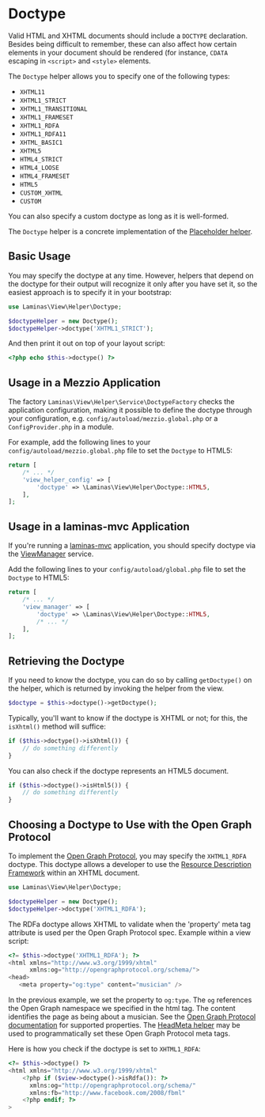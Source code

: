 # Doctype

Valid HTML and XHTML documents should include a `DOCTYPE` declaration. Besides
being difficult to remember, these can also affect how certain elements in your
document should be rendered (for instance, `CDATA`
escaping in `<script>` and `<style>` elements.

The `Doctype` helper allows you to specify one of the following types:

- `XHTML11`
- `XHTML1_STRICT`
- `XHTML1_TRANSITIONAL`
- `XHTML1_FRAMESET`
- `XHTML1_RDFA`
- `XHTML1_RDFA11`
- `XHTML_BASIC1`
- `XHTML5`
- `HTML4_STRICT`
- `HTML4_LOOSE`
- `HTML4_FRAMESET`
- `HTML5`
- `CUSTOM_XHTML`
- `CUSTOM`

You can also specify a custom doctype as long as it is well-formed.

The `Doctype` helper is a concrete implementation of the
[Placeholder helper](placeholder.md).

## Basic Usage

You may specify the doctype at any time. However, helpers that depend on the
doctype for their output will recognize it only after you have set it, so the
easiest approach is to specify it in your bootstrap:

```php
use Laminas\View\Helper\Doctype;

$doctypeHelper = new Doctype();
$doctypeHelper->doctype('XHTML1_STRICT');
```

And then print it out on top of your layout script:

```php
<?php echo $this->doctype() ?>
```

## Usage in a Mezzio Application

The factory `Laminas\View\Helper\Service\DoctypeFactory` checks the application
configuration, making it possible to define the doctype through your
configuration, e.g. `config/autoload/mezzio.global.php` or
a `ConfigProvider.php` in a module.

For example, add the following lines to your `config/autoload/mezzio.global.php`
file to set the `Doctype` to HTML5:

```php
return [
    /* ... */
    'view_helper_config' => [
        'doctype' => \Laminas\View\Helper\Doctype::HTML5,
    ],
];
```

## Usage in a laminas-mvc Application

If you're running a [laminas-mvc](https://docs.laminas.dev/laminas-mvc/)
application, you should specify doctype via the
[ViewManager](https://docs.laminas.dev/laminas-mvc/services/#viewmanager)
service.

Add the following lines to your `config/autoload/global.php` file to set
the `Doctype` to HTML5:

```php
return [
    /* ... */
    'view_manager' => [
        'doctype' => \Laminas\View\Helper\Doctype::HTML5,
        /* ... */
    ],
];
```

## Retrieving the Doctype

If you need to know the doctype, you can do so by calling `getDoctype()` on the
helper, which is returned by invoking the helper from the view.

```php
$doctype = $this->doctype()->getDoctype();
```

Typically, you'll want to know if the doctype is XHTML or not; for this, the
`isXhtml()` method will suffice:

```php
if ($this->doctype()->isXhtml()) {
    // do something differently
}
```

You can also check if the doctype represents an HTML5 document.

```php
if ($this->doctype()->isHtml5()) {
    // do something differently
}
```

## Choosing a Doctype to Use with the Open Graph Protocol

To implement the [Open Graph Protocol](http://opengraphprotocol.org/), you may
specify the `XHTML1_RDFA` doctype. This doctype allows a developer to use the
[Resource Description Framework](http://www.w3.org/TR/xhtml-rdfa-primer/) within
an XHTML document.

```php
use Laminas\View\Helper\Doctype;

$doctypeHelper = new Doctype();
$doctypeHelper->doctype('XHTML1_RDFA');
```

The RDFa doctype allows XHTML to validate when the 'property' meta tag attribute
is used per the Open Graph Protocol spec. Example within a view script:

```php
<?= $this->doctype('XHTML1_RDFA'); ?>
<html xmlns="http://www.w3.org/1999/xhtml"
      xmlns:og="http://opengraphprotocol.org/schema/">
<head>
   <meta property="og:type" content="musician" />
```

In the previous example, we set the property to `og:type`. The `og` references
the Open Graph namespace we specified in the html tag. The content identifies
the page as being about a musician. See
the [Open Graph Protocol documentation](http://opengraphprotocol.org/) for
supported properties. The
[HeadMeta helper](head-meta.md) may be used to programmatically set these Open
Graph Protocol meta tags.

Here is how you check if the doctype is set to `XHTML1_RDFA`:

```php
<?= $this->doctype() ?>
<html xmlns="http://www.w3.org/1999/xhtml"
    <?php if ($view->doctype()->isRdfa()): ?>
      xmlns:og="http://opengraphprotocol.org/schema/"
      xmlns:fb="http://www.facebook.com/2008/fbml"
    <?php endif; ?>
>
```
